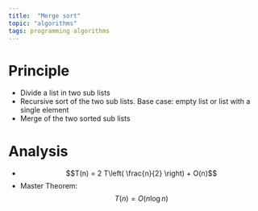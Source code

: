 ```yaml
---
title:  "Merge sort"
topic: "algorithms"
tags: programming algorithms
---
```


# Principle
* Divide a list in two sub lists
* Recursive sort of the two sub lists. Base case: empty list or list with a single element
* Merge of the two sorted sub lists

# Analysis
* $$T(n) = 2 T\left( \frac{n}{2} \right) + O(n)$$
* Master Theorem: $$T(n) = O(n \log n)$$
